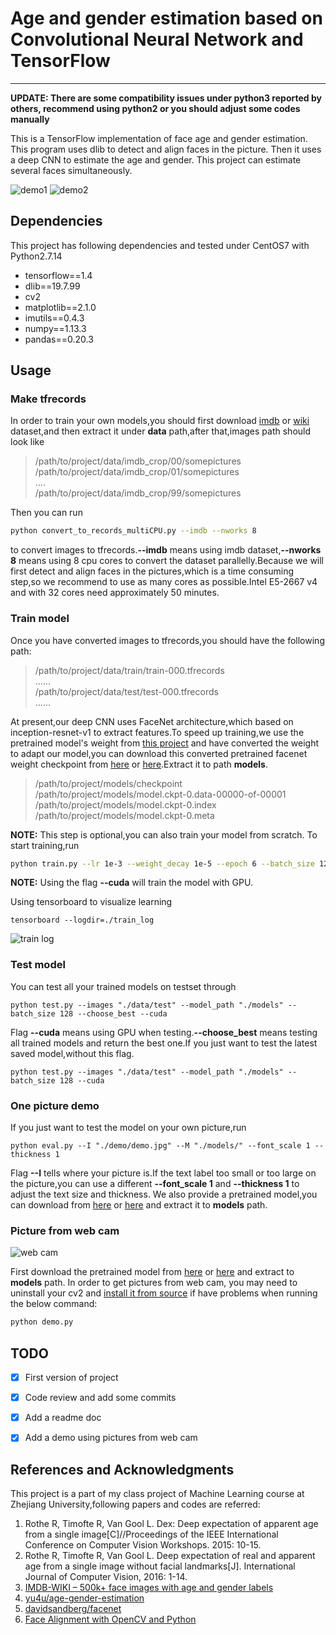 # Age and gender estimation based on Convolutional Neural Network and TensorFlow

---

**UPDATE: There are some compatibility issues under python3 reported by others, recommend using python2 or you should adjust some codes manually**

This is a TensorFlow implementation of face age and gender estimation. This program uses dlib to detect and align faces in the picture. Then it uses a deep CNN to estimate the age and gender. This project can estimate several faces simultaneously. 

![demo1](https://raw.githubusercontent.com/BoyuanJiang/Age-Gender-Estimate-TF/master/demo/demo1.jpg)
![demo2](https://raw.githubusercontent.com/BoyuanJiang/Age-Gender-Estimate-TF/master/demo/demo2.jpg)

## Dependencies
This project has following dependencies and tested under CentOS7 with Python2.7.14

- tensorflow==1.4
- dlib==19.7.99
- cv2
- matplotlib==2.1.0
- imutils==0.4.3
- numpy==1.13.3
- pandas==0.20.3


## Usage
### Make tfrecords
In order to train your own models,you should first download [imdb](https://data.vision.ee.ethz.ch/cvl/rrothe/imdb-wiki/static/imdb_crop.tar) or [wiki](https://data.vision.ee.ethz.ch/cvl/rrothe/imdb-wiki/static/wiki_crop.tar) dataset,and then extract it under **data** path,after that,images path should look like
> /path/to/project/data/imdb_crop/00/somepictures  
/path/to/project/data/imdb_crop/01/somepictures  
....  
/path/to/project/data/imdb_crop/99/somepictures

Then you can run 
```bash
python convert_to_records_multiCPU.py --imdb --nworks 8
```
to convert images to tfrecords.**--imdb** means using imdb dataset,**--nworks 8** means using 8 cpu cores to convert the dataset parallelly.Because we will first detect and align faces in the pictures,which is a time consuming step,so we recommend to use as many cores as possible.Intel E5-2667 v4 and with 32 cores need approximately 50 minutes.

### Train model
Once you have converted images to tfrecords,you should have the following path:
> /path/to/project/data/train/train-000.tfrecords  
......  
/path/to/project/data/test/test-000.tfrecords  
......
 
 At present,our deep CNN uses FaceNet architecture,which based on inception-resnet-v1 to extract features.To speed up training,we use the pretrained model's weight from [this project](https://github.com/davidsandberg/facenet) and have converted the weight to adapt our model,you can download this converted pretrained facenet weight checkpoint from [here](https://mega.nz/#!4G4yxbAL!D9QG48yzCeFegCFhZfpCgOyLYbfDdU6lt2k2kK9n23g) or [here](https://pan.baidu.com/s/1dFewgqH).Extract it to path **models**.
 > /path/to/project/models/checkpoint  
 /path/to/project/models/model.ckpt-0.data-00000-of-00001  
 /path/to/project/models/model.ckpt-0.index  
 /path/to/project/models/model.ckpt-0.meta
 
 **NOTE:** This step is optional,you can also train your model from scratch.
 To start training,run
 
```bash
python train.py --lr 1e-3 --weight_decay 1e-5 --epoch 6 --batch_size 128 --keep_prob 0.8 --cuda
```
**NOTE:** Using the flag **--cuda** will train the model with GPU.

Using tensorboard to visualize learning
```
tensorboard --logdir=./train_log
```
![train log](https://raw.githubusercontent.com/BoyuanJiang/Age-Gender-Estimate-TF/master/train_log/train_log.jpg)
### Test model
You can test all your trained models on testset through
```
python test.py --images "./data/test" --model_path "./models" --batch_size 128 --choose_best --cuda
```
Flag **--cuda** means using GPU when testing.**--choose_best** means testing all trained models and return the best one.If you just want to test the latest saved model,without this flag.
```
python test.py --images "./data/test" --model_path "./models" --batch_size 128 --cuda
```

### One picture demo
If you just want to test the model on your own picture,run
```
python eval.py --I "./demo/demo.jpg" --M "./models/" --font_scale 1 --thickness 1
```
Flag **--I** tells where your picture is.If the text label too small or too large on the picture,you can use a different **--font_scale 1** and **--thickness 1** to adjust the text size and thickness.
We also provide a pretrained model,you can download from [here](https://mega.nz/#!BfglkI7A!YBvFyxgKhvUnnNRu9FL-ACjdo18SmOZ-YSz9QghQRzE) or [here](https://pan.baidu.com/s/1bpllJg7) and extract it to **models** path.

### Picture from web cam
![web cam](https://raw.githubusercontent.com/BoyuanJiang/Age-Gender-Estimate-TF/master/demo/demo.gif)

First download the pretrained model from [here](https://mega.nz/#!kaZkWDjb!xQvWi9B--FgyIPtIYfjzLDoJeh2PUBEZPotmzO9N6_M) or [here](https://pan.baidu.com/s/1kVd3TNx) and extract to **models** path.
In order to get pictures from web cam, you may need to uninstall your cv2 and [install it from source](https://www.scivision.co/anaconda-python-opencv3/) if have problems when running the below command:
```bash
python demo.py 
```

## TODO
- [x] First version of project
- [x] Code review and add some commits
- [x] Add a readme doc
- [x] Add a demo using pictures from web cam



## References and Acknowledgments
This project is a part of my class project of Machine Learning course at Zhejiang University,following papers and codes are referred:

1. Rothe R, Timofte R, Van Gool L. Dex: Deep expectation of apparent age from a single image[C]//Proceedings of the IEEE International Conference on Computer Vision Workshops. 2015: 10-15.
2. Rothe R, Timofte R, Van Gool L. Deep expectation of real and apparent age from a single image without facial landmarks[J]. International Journal of Computer Vision, 2016: 1-14.
3. [IMDB-WIKI – 500k+ face images with age and gender labels](https://data.vision.ee.ethz.ch/cvl/rrothe/imdb-wiki/)
4. [yu4u/age-gender-estimation](https://github.com/yu4u/age-gender-estimation)
5. [davidsandberg/facenet](https://github.com/davidsandberg/facenet)
6. [Face Alignment with OpenCV and Python](https://www.pyimagesearch.com/2017/05/22/face-alignment-with-opencv-and-python/)

